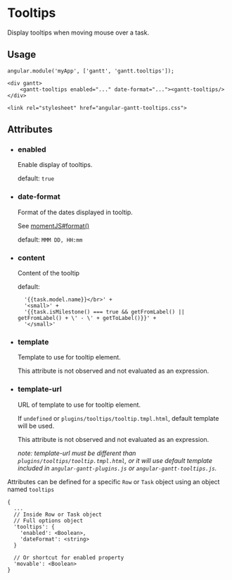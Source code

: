 # Tooltips

Display tooltips when moving mouse over a task.

## Usage

    angular.module('myApp', ['gantt', 'gantt.tooltips']);

<!-- -->

    <div gantt>
        <gantt-tooltips enabled="..." date-format="..."><gantt-tooltips/>
    </div>

<!-- -->
    
    <link rel="stylesheet" href="angular-gantt-tooltips.css">

## Attributes

- ### enabled

    Enable display of tooltips.
    
    default: `true`

- ### date-format

    Format of the dates displayed in tooltip.
    
    See [momentJS#format()](http://momentjs.com/docs/#/displaying/format/)
    
    default: `MMM DD, HH:mm`

- ### content

    Content of the tooltip

    default:
    
        '{{task.model.name}}</br>' +
        '<small>' +
        '{{task.isMilestone() === true && getFromLabel() || getFromLabel() + \' - \' + getToLabel()}}' +
        '</small>'

- ### template

    Template to use for tooltip element.
    
    This attribute is not observed and not evaluated as an expression.

- ### template-url

    URL of template to use for tooltip element.

    If `undefined` or `plugins/tooltips/tooltip.tmpl.html`, default template will be used.
    
    This attribute is not observed and not evaluated as an expression.
    
    *note: template-url must be different than `plugins/tooltips/tooltip.tmpl.html`, or it will use default
    template included in `angular-gantt-plugins.js` or `angular-gantt-tooltips.js`.*

Attributes can be defined for a specific `Row` or `Task` object using an object named `tooltips`

    {
      ...
      // Inside Row or Task object
      // Full options object
      'tooltips': {
        'enabled': <Boolean>,
        'dateFormat': <string>
      }

      // Or shortcut for enabled property
      'movable': <Boolean>
    }
